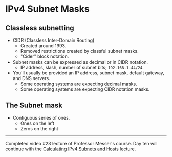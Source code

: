 # IPv4 Subnet Masks

## Classless subnetting
* CIDR (Classless Inter-Domain Routing)
    * Created around 1993.
    * Removed restrictions created by classful subnet masks.
    * "Cider" block notation.
* Subnet masks can be expressed as decimal or in CIDR notation.
    * IP address, slash, number of subnet bits; `192.168.1.44/24`.
* You'll usually be provided an IP address, subnet mask, default gateway, and DNS servers.
    * Some operating systems are expecting decimal masks.
    * Some operating systems are expecting CIDR notation masks.

## The Subnet mask
* Contiguous series of ones.
    * Ones on the left
    * Zeros on the right
****************

Completed video #23 lecture of Professor Messer's course. Day ten will continue with the [Calculating IPv4 Subnets and Hosts](https://www.youtube.com/watch?v=cYQOMifDlKI&list=PLG49S3nxzAnl_tQe3kvnmeMid0mjF8Le8&index=24) lecture.


